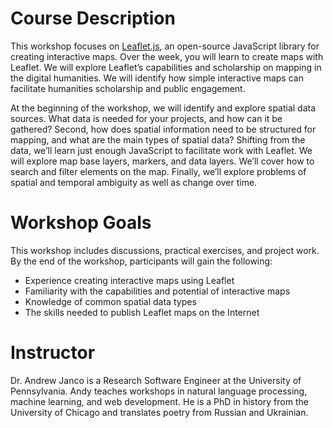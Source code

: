 
# Course Description
This workshop focuses on [Leaflet.js](https://leafletjs.com/), an open-source JavaScript library for creating interactive maps. Over the week, you will learn to create maps with Leaflet. We will explore Leaflet’s capabilities and scholarship on mapping in the digital humanities. We will identify how simple interactive maps can facilitate humanities scholarship and public engagement.

At the beginning of the workshop, we will identify and explore spatial data sources. What data is needed for your projects, and how can it be gathered? Second, how does spatial information need to be structured for mapping, and what are the main types of spatial data? Shifting from the data, we’ll learn just enough JavaScript to facilitate work with Leaflet. We will explore map base layers, markers, and data layers. We’ll cover how to search and filter elements on the map.  Finally, we’ll explore problems of spatial and temporal ambiguity as well as change over time.

# Workshop Goals 
This workshop includes discussions, practical exercises, and project work. By the end of the workshop, participants will gain the following:

- Experience creating interactive maps using Leaflet
- Familiarity with the capabilities and potential of interactive maps
- Knowledge of common spatial data types
- The skills needed to publish Leaflet maps on the Internet

# Instructor
Dr. Andrew Janco is a Research Software Engineer at the University of Pennsylvania.  Andy teaches workshops in natural language processing, machine learning, and web development. He is a PhD in history from the University of Chicago and translates poetry from Russian and Ukrainian.